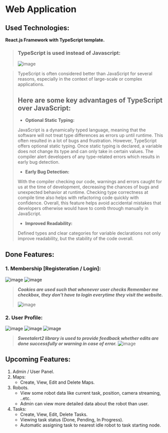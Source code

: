 # Web Application

## Used Technologies:
**React.js Framework with TypeScript template.**

> ### TypeScript is used instead of Javascript:
> ![image](https://github.com/meh-land/Dr_Reports/assets/79084467/f528c640-7ed3-42ea-84aa-d5006c01413e)

> TypeScript is often considered better than JavaScript for several reasons, especially in the context of large-scale or complex applications.
>
> Here are some key advantages of TypeScript over JavaScript:
> -----------------------------------------------------------
> * **Optional Static Typing:**
>
> JavaScript is a dynamically typed language, meaning that the software will not treat type differences as errors up until runtime.
> This often resulted in a lot of bugs and frustration. However, TypeScript offers optional static typing. Once static typing is declared,
> a variable does not change its type and can only take in certain values. The compiler alert developers of any type-related errors
> which results in early bug detection.
>
> * **Early Bug Detection:**
>
> With the compiler checking our code, warnings and errors caught for us at the time of development, decreasing the chances of bugs and
> unexpected behavior at runtime. Checking type correctness at compile time also helps with refactoring code quickly with confidence.
> Overall, this feature helps avoid accidental mistakes that developers otherwise would have to comb through manually in JavaScript.
>
> * **Improved Readability:**
>
> Defined types and clear categories for variable declarations not only improve readability, but the stability of the code overall.


## Done Features:
### 1.  **Membership [Registeration / Login]:**
  ![image](https://github.com/meh-land/Dr_Reports/assets/79084467/9f321577-600d-4ae2-9b02-166456ab0269)
![image](https://github.com/meh-land/Dr_Reports/assets/79084467/6120d821-154b-4768-958a-da9849f1e850)

> ***Cookies are used such that whenever user checks **Remember me** checkbox, they don't have to login everytime they visit the website.***
>
>  ![image](https://github.com/meh-land/Dr_Reports/assets/79084467/124af93b-cfed-4d16-88f5-5a7140791619)


### 2. **User Profile:**
   ![image](https://github.com/meh-land/Dr_Reports/assets/79084467/6f90dd14-6dbb-417c-83a9-b5fc38d55b93)
   ![image](https://github.com/meh-land/Dr_Reports/assets/79084467/23669768-9f21-4dee-91fe-298c1ded847b)
   ![image](https://github.com/meh-land/Dr_Reports/assets/79084467/7bce86f2-d8a0-477d-b3d4-46ea877fd790)
> ***Sweetalert2 library is used to provide feedback whether edits are done successfully or warning in case of error.***
   ![image](https://github.com/meh-land/Dr_Reports/assets/79084467/4fd01f71-bd97-410a-9d7c-77969a898eac)


## Upcoming Features:
1. Admin / User Panel.
2. Maps:
   * Create, View, Edit and Delete Maps.
3. Robots.
   * View some robot data like current task, position, camera streaming, ..etc.
   * Admin can view more detailed data about the robot than user.
4. Tasks:
   * Create, View, Edit, Delete Tasks.
   * Viewing task status (Done, Pending, In Progress).
   * Automatic assigning task to nearest idle robot to task starting node.

